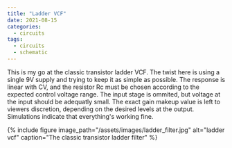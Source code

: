 ```yaml
---
title: "Ladder VCF"
date: 2021-08-15
categories:
  - circuits
tags:
  - circuits
  - schematic
---
```


This is my go at the classic transistor ladder VCF. The twist here is using a single 9V supply and trying to keep it as simple as possible. The response is linear with CV, and the resistor Rc must be chosen according to the expected control voltage range. The input stage is ommited, but voltage at the input should be adequatly small. The exact gain makeup value is left to viewers discretion, depending on the desired levels at the output. Simulations indicate that everything's working fine.


{% include figure image_path="/assets/images/ladder_filter.jpg" alt="ladder vcf" caption="The classic transistor ladder filter" %}

